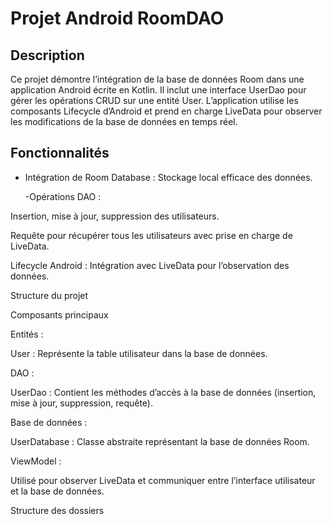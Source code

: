 # Projet Android RoomDAO

## Description

Ce projet démontre l’intégration de la base de données Room dans une application Android écrite en Kotlin. Il inclut une interface UserDao pour gérer les opérations CRUD sur une entité User. 
L’application utilise les composants Lifecycle d’Android et prend en charge LiveData pour observer les modifications de la base de données en temps réel.

## Fonctionnalités

- Intégration de Room Database : Stockage local efficace des données.

    -Opérations DAO :

Insertion, mise à jour, suppression des utilisateurs.

Requête pour récupérer tous les utilisateurs avec prise en charge de LiveData.

Lifecycle Android : Intégration avec LiveData pour l’observation des données.

Structure du projet

Composants principaux

Entités :

User : Représente la table utilisateur dans la base de données.

DAO :

UserDao : Contient les méthodes d’accès à la base de données (insertion, mise à jour, suppression, requête).

Base de données :

UserDatabase : Classe abstraite représentant la base de données Room.

ViewModel :

Utilisé pour observer LiveData et communiquer entre l’interface utilisateur et la base de données.

Structure des dossiers
